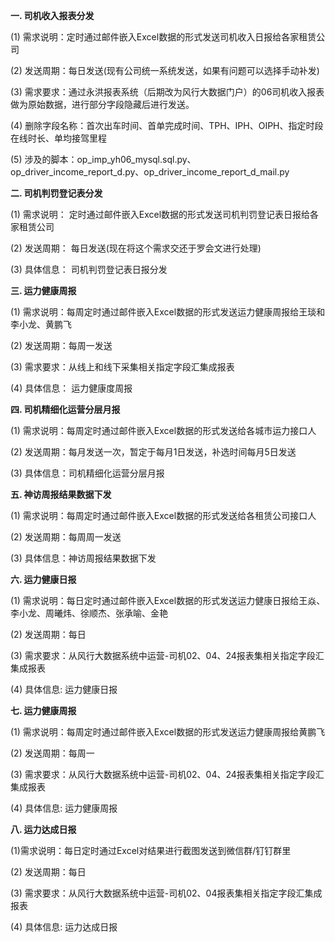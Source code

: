 **一. 司机收入报表分发** 

(1) 需求说明：定时通过邮件嵌入Excel数据的形式发送司机收入日报给各家租赁公司

(2) 发送周期：每日发送(现有公司统一系统发送，如果有问题可以选择手动补发)

(3) 需求要求：通过永洪报表系统（后期改为风行大数据门户）的06司机收入报表做为原始数据，进行部分字段隐藏后进行发送。

(4) 删除字段名称：首次出车时间、首单完成时间、TPH、IPH、OIPH、指定时段在线时长、单均接驾里程

(5) 涉及的脚本：op_imp_yh06_mysql.sql.py、op_driver_income_report_d.py、op_driver_income_report_d_mail.py


**二. 司机判罚登记表分发**

(1) 需求说明： 定时通过邮件嵌入Excel数据的形式发送司机判罚登记表日报给各家租赁公司

(2) 发送周期： 每日发送(现在将这个需求交还于罗会文进行处理)

(3) 具体信息： 司机判罚登记表日报分发

**三. 运力健康周报**

(1) 需求说明：每周定时通过邮件嵌入Excel数据的形式发送运力健康周报给王琰和李小龙、黄鹏飞

(2) 发送周期：每周一发送

(3) 需求要求：从线上和线下采集相关指定字段汇集成报表

(4) 具体信息： 运力健康度周报

**四. 司机精细化运营分层月报**

(1) 需求说明：每周定时通过邮件嵌入Excel数据的形式发送给各城市运力接口人

(2) 发送周期：每月发送一次，暂定于每月1日发送，补选时间每月5日发送

(3) 具体信息：司机精细化运营分层月报


**五. 神访周报结果数据下发**

(1) 需求说明：每周定时通过邮件嵌入Excel数据的形式发送给各租赁公司接口人

(2) 发送周期：每周周一发送

(3) 具体信息：神访周报结果数据下发

**六. 运力健康日报**

(1) 需求说明：每日定时通过邮件嵌入Excel数据的形式发送运力健康日报给王焱、李小龙、周曦炜、徐顺杰、张承喻、金艳

(2) 发送周期：每日

(3) 需求要求：从风行大数据系统中运营-司机02、04、24报表集相关指定字段汇集成报表

(4) 具体信息: 运力健康日报

**七. 运力健康周报**

(1) 需求说明：每周定时通过邮件嵌入Excel数据的形式发送运力健康周报给黄鹏飞

(2) 发送周期：每周一

(3) 需求要求：从风行大数据系统中运营-司机02、04、24报表集相关指定字段汇集成报表

(4) 具体信息: 运力健康周报

**八. 运力达成日报**

(1)需求说明：每日定时通过Excel对结果进行截图发送到微信群/钉钉群里

(2) 发送周期：每日

(3) 需求要求：从风行大数据系统中运营-司机02、04报表集相关指定字段汇集成报表

(4) 具体信息: 运力达成日报

